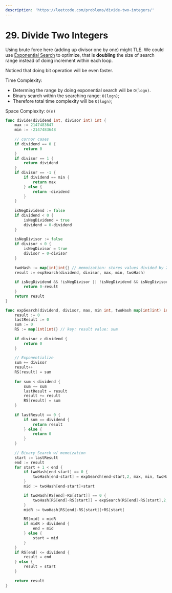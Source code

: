 ```yaml
---
description: 'https://leetcode.com/problems/divide-two-integers/'
---
```


# 29. Divide Two Integers

Using brute force here \(adding up divisor one by one\) might TLE. We could use [Exponential Search](https://en.wikipedia.org/wiki/Exponential_search) to optimize, that is **doubling** the size of search range instead of doing increment within each loop.

Noticed that doing bit operation will be even faster.

Time Complexity:

* Determing the range by doing exponential search will be `O(logn)`. 
* Binary search within the searching range: `O(logn)`;
* Therefore total time complexity will be `O(logn)`;

Space Complexity: `O(n)` 

```go
func divide(dividend int, divisor int) int {
    max := 2147483647
    min := -2147483648
    
    // cornor cases
    if dividend == 0 {
        return 0 
    }
    if divisor == 1 {
        return dividend
    }
    if divisor == -1 {
        if dividend == min {
            return max
        } else {
            return -dividend
        }
    }
    
    isNegDividend := false
    if dividend < 0 {
        isNegDividend = true
        dividend = 0-dividend
    }
    
    isNegDivisor := false
    if divisor < 0 {
        isNegDivisor = true
        divisor = 0-divisor
    }
    
    twoHash := map[int]int{} // memoization: stores values divided by 2
    result := expSearch(dividend, divisor, max, min, twoHash)
    
    if isNegDividend && !isNegDivisor || !isNegDividend && isNegDivisor {
        return 0-result
    } 
    return result
}

func expSearch(dividend, divisor, max, min int, twoHash map[int]int) int{
    result := 0
    lastResult := 0
    sum := 0
    RS := map[int]int{} // key: result value: sum
    
    if divisor > dividend {
        return 0
    }
    
    // Exponentialize 
    sum += divisor
    result++ 
    RS[result] = sum
    
    for sum < dividend {
        sum += sum
        lastResult = result
        result += result
        RS[result] = sum
    }
    
    if lastResult == 0 {
        if sum == dividend {
            return result
        } else {
            return 0
        }
    }
    
    // Binary Search w/ memoization 
    start := lastResult
    end := result
    for start + 1 < end {
        if twoHash[end-start] == 0 {
            twoHash[end-start] = expSearch(end-start,2, max, min, twoHash)
        } 
        mid := twoHash[end-start]+start

        if twoHash[RS[end]-RS[start]] == 0 {
            twoHash[RS[end]-RS[start]] = expSearch(RS[end]-RS[start],2, max, min, twoHash)
        }
        midR := twoHash[RS[end]-RS[start]]+RS[start]

        RS[mid] = midR
        if midR > dividend {
            end = mid
        } else {
            start = mid
        }
    }
    if RS[end] <= dividend {
        result = end
    } else {
        result = start
    }
    
    return result
}
```

